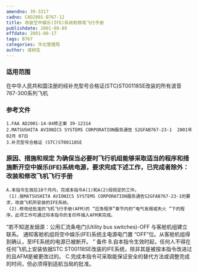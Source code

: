 ```yaml
---
amendno: 39-3317
cadno: CAD2001-B767-12
title: 改装空中娱乐(IFE)系统和修改飞行手册
publishdate: 2001-08-09
effdate: 2001-08-17
tags: B767
categories: 华北管理局
author: 成树生
---
```


### 适用范围 
在中华人民共和国注册的经补充型号合格证(STC)ST00118SE改装的所有波音767-300系列飞机

### 参考文件
    1.FAA AD2001-14-04修正案 39-12314
    2.MATSUSHITA AVIONICS SYSTEMS CORPORATION服务通告 S2GFAB767-23-1  2001年 02月 07日
    3.补充型号合格证 (STC)ST00118SE

### 原因、措施和规定     为确保当必要时飞行机组能够采取适当的程序和措施断开空中娱乐(IFE)系统电源，要求完成下述工作，已完成者除外：     改装和修改飞机飞行手册 
    A.本指令生效后18个月内，完成本指令A(1)和A(2)段规定的工作。
     (1).按MATSUSHITA AVIONICS SYSTEMS CORPORATION服务通告S2GFAB767-23-1的要求，改装飞机所安装的IFE系统。 
     (2).修改经批准的飞机飞行手册(AFM)的 “应急程序”章节内的“电气发烟或失火 ”下的程序。此项工作可通过将本指令的复印件插入AFM来完成。 

  
“若不知道发烟源：公用汇流条电门(Utility bus switches)-OFF 与客舱机组建立联系。 通知客舱机组将空中娱乐(IFE)系统主电源电门置 “OFF”位。从客舱机组得到确认，至IFE系统的电源已被断开。 ”
备件 
    B.自本指令生效时起，任何人不得在任何飞机上安装依据STC ST00118SE改装的IFE系统，除非其是被按本指令改进过的且AFM是被更改过的。 
    C.完成本指令可采取能保证安全的替代方法或调整完成的时间，但必须得到适航当局的批准。

